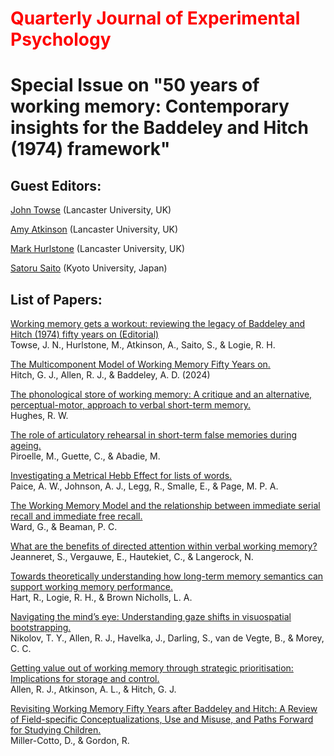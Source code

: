# <span style="color: red">Quarterly Journal of Experimental Psychology</span> 

# Special Issue on "50 years of working memory: Contemporary insights for the Baddeley and Hitch (1974) framework" 

## Guest Editors:  
[John Towse](<https://orcid.org/0000-0003-1183-5508>) (Lancaster University, UK) 

[Amy Atkinson](<https://orcid.org/000-0001-9536-6950>) (Lancaster University, UK)

[Mark Hurlstone](<https://orcid.org/0000-0001-9920-6284>) (Lancaster University, UK) 

[Satoru Saito](<https://orcid.org/0000-0002-0403-3606>) (Kyoto University, Japan) 

## List of Papers:  

[Working memory gets a workout: reviewing the legacy of Baddeley and Hitch (1974) fifty years on (Editorial)](<https://doi.org/10.1177/17470218241301759>)
<br>Towse, J. N., Hurlstone, M., Atkinson, A., Saito, S., & Logie, R. H.

[The Multicomponent Model of Working Memory Fifty Years on.](<https://doi.org/10.1177/17470218241290909>)
<br>Hitch, G. J., Allen, R. J., & Baddeley, A. D. (2024) 

[The phonological store of working memory: A critique and an alternative, perceptual-motor, approach to verbal short-term memory.](<https://doi.org/10.1177/17470218241257885>)
<br>Hughes, R. W.
 
[The role of articulatory rehearsal in short-term false memories during ageing.](<https://doi.org/10.1177/17470218241269320>) 
<br>Piroelle, M., Guette, C., & Abadie, M.

[Investigating a Metrical Hebb Effect for lists of words.](<https://doi.org/10.1177/17470218241285884>)
<br>Paice, A. W., Johnson, A. J., Legg, R., Smalle, E., & Page, M. P. A.
 
[The Working Memory Model and the relationship between immediate serial recall and immediate free recall.](<https://doi.org/10.1177/17470218241282093>)
<br>Ward, G., & Beaman, P. C.
 
[What are the benefits of directed attention within verbal working memory?](<https://doi.org/10.1177/17470218241299918>)
<br>Jeanneret, S., Vergauwe, E., Hautekiet, C., & Langerock, N.

[Towards theoretically understanding how long-term memory semantics can support working memory performance.](<https://doi.org/10.1177/17470218241284414>)
<br>Hart, R., Logie, R. H., & Brown Nicholls, L. A.
 
[Navigating the mind’s eye: Understanding gaze shifts in visuospatial bootstrapping.](<https://doi.org/10.1177/17470218241282426>)
<br>Nikolov, T. Y., Allen, R. J., Havelka, J., Darling, S., van de Vegte, B., & Morey, C. C.

[Getting value out of working memory through strategic prioritisation: Implications for storage and control.](<https://doi.org/10.1177/17470218241258102>)
<br>Allen, R. J., Atkinson, A. L., & Hitch, G. J.

[Revisiting Working Memory Fifty Years after Baddeley and Hitch: A Review of Field-specific Conceptualizations, Use and Misuse, and Paths Forward for Studying Children.](<https://doi.org/10.1177/17470218241301701>)
<br>Miller-Cotto, D., & Gordon, R.
